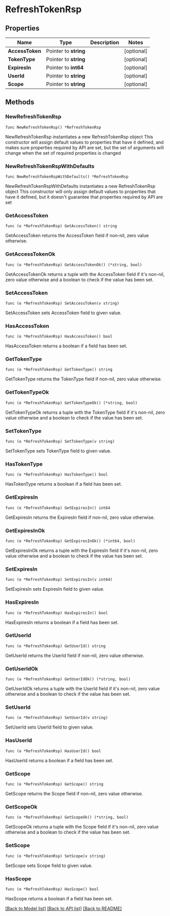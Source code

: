 # RefreshTokenRsp

## Properties

Name | Type | Description | Notes
------------ | ------------- | ------------- | -------------
**AccessToken** | Pointer to **string** |  | [optional] 
**TokenType** | Pointer to **string** |  | [optional] 
**ExpiresIn** | Pointer to **int64** |  | [optional] 
**UserId** | Pointer to **string** |  | [optional] 
**Scope** | Pointer to **string** |  | [optional] 

## Methods

### NewRefreshTokenRsp

`func NewRefreshTokenRsp() *RefreshTokenRsp`

NewRefreshTokenRsp instantiates a new RefreshTokenRsp object
This constructor will assign default values to properties that have it defined,
and makes sure properties required by API are set, but the set of arguments
will change when the set of required properties is changed

### NewRefreshTokenRspWithDefaults

`func NewRefreshTokenRspWithDefaults() *RefreshTokenRsp`

NewRefreshTokenRspWithDefaults instantiates a new RefreshTokenRsp object
This constructor will only assign default values to properties that have it defined,
but it doesn't guarantee that properties required by API are set

### GetAccessToken

`func (o *RefreshTokenRsp) GetAccessToken() string`

GetAccessToken returns the AccessToken field if non-nil, zero value otherwise.

### GetAccessTokenOk

`func (o *RefreshTokenRsp) GetAccessTokenOk() (*string, bool)`

GetAccessTokenOk returns a tuple with the AccessToken field if it's non-nil, zero value otherwise
and a boolean to check if the value has been set.

### SetAccessToken

`func (o *RefreshTokenRsp) SetAccessToken(v string)`

SetAccessToken sets AccessToken field to given value.

### HasAccessToken

`func (o *RefreshTokenRsp) HasAccessToken() bool`

HasAccessToken returns a boolean if a field has been set.

### GetTokenType

`func (o *RefreshTokenRsp) GetTokenType() string`

GetTokenType returns the TokenType field if non-nil, zero value otherwise.

### GetTokenTypeOk

`func (o *RefreshTokenRsp) GetTokenTypeOk() (*string, bool)`

GetTokenTypeOk returns a tuple with the TokenType field if it's non-nil, zero value otherwise
and a boolean to check if the value has been set.

### SetTokenType

`func (o *RefreshTokenRsp) SetTokenType(v string)`

SetTokenType sets TokenType field to given value.

### HasTokenType

`func (o *RefreshTokenRsp) HasTokenType() bool`

HasTokenType returns a boolean if a field has been set.

### GetExpiresIn

`func (o *RefreshTokenRsp) GetExpiresIn() int64`

GetExpiresIn returns the ExpiresIn field if non-nil, zero value otherwise.

### GetExpiresInOk

`func (o *RefreshTokenRsp) GetExpiresInOk() (*int64, bool)`

GetExpiresInOk returns a tuple with the ExpiresIn field if it's non-nil, zero value otherwise
and a boolean to check if the value has been set.

### SetExpiresIn

`func (o *RefreshTokenRsp) SetExpiresIn(v int64)`

SetExpiresIn sets ExpiresIn field to given value.

### HasExpiresIn

`func (o *RefreshTokenRsp) HasExpiresIn() bool`

HasExpiresIn returns a boolean if a field has been set.

### GetUserId

`func (o *RefreshTokenRsp) GetUserId() string`

GetUserId returns the UserId field if non-nil, zero value otherwise.

### GetUserIdOk

`func (o *RefreshTokenRsp) GetUserIdOk() (*string, bool)`

GetUserIdOk returns a tuple with the UserId field if it's non-nil, zero value otherwise
and a boolean to check if the value has been set.

### SetUserId

`func (o *RefreshTokenRsp) SetUserId(v string)`

SetUserId sets UserId field to given value.

### HasUserId

`func (o *RefreshTokenRsp) HasUserId() bool`

HasUserId returns a boolean if a field has been set.

### GetScope

`func (o *RefreshTokenRsp) GetScope() string`

GetScope returns the Scope field if non-nil, zero value otherwise.

### GetScopeOk

`func (o *RefreshTokenRsp) GetScopeOk() (*string, bool)`

GetScopeOk returns a tuple with the Scope field if it's non-nil, zero value otherwise
and a boolean to check if the value has been set.

### SetScope

`func (o *RefreshTokenRsp) SetScope(v string)`

SetScope sets Scope field to given value.

### HasScope

`func (o *RefreshTokenRsp) HasScope() bool`

HasScope returns a boolean if a field has been set.


[[Back to Model list]](../README.md#documentation-for-models) [[Back to API list]](../README.md#documentation-for-api-endpoints) [[Back to README]](../README.md)


